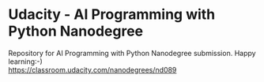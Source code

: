 
# Udacity - AI Programming with Python Nanodegree

Repository for AI Programming with Python Nanodegree submission. Happy learning:-)  
https://classroom.udacity.com/nanodegrees/nd089
